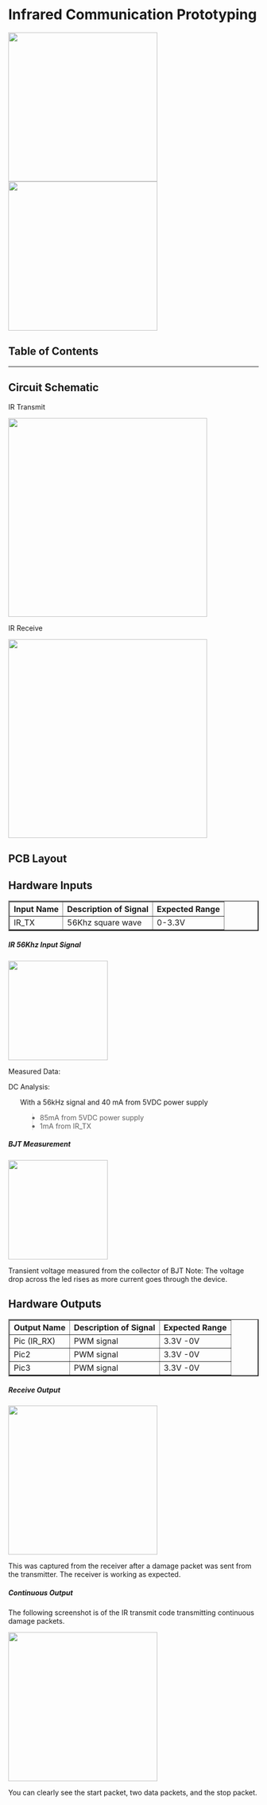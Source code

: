 <h1>Infrared Communication Prototyping</h1>

<img src='https://thecogs-reflectiveshield2-ecen4013.googlecode.com/hg/wiki/Proto/Hardware/IR/Proto_Hardware_IR_headerimg_receive.jpg' width='300px' /> <img src='https://thecogs-reflectiveshield2-ecen4013.googlecode.com/hg/wiki/Proto/Hardware/IR/Proto_Hardware_IR_headerimg_send.jpg' width='300px' />


<h2>Table of Contents</h2>




---


## Circuit Schematic ##

IR Transmit

<img src='https://thecogs-reflectiveshield2-ecen4013.googlecode.com/hg/wiki/Proto/Hardware/IR/Proto_Hardware_IR_sch_tx.jpg' width='400' />


IR Receive

<img src='https://thecogs-reflectiveshield2-ecen4013.googlecode.com/hg/wiki/Proto/Hardware/IR/Proto_Hardware_IR_sch_rx.png' width='400' />


## PCB Layout ##


## Hardware Inputs ##

<table border='2px'>
<blockquote><tr>
<blockquote><th>Input Name</th>
<th>Description of Signal</th>
<th>Expected Range</th>
</blockquote></tr>
<tr>
<blockquote><td>IR_TX</td>
<td>56Khz square wave</td>
<td>0-3.3V</td>
</blockquote></tr>
</table></blockquote>


##### IR 56Khz Input Signal #####

<img src='https://thecogs-reflectiveshield2-ecen4013.googlecode.com/hg/wiki/Proto/Hardware/IR/Proto_Hardware_IR_input_56khz.jpg' height='200' />

Measured Data:

DC Analysis:
<ul>With a 56kHz signal and 40 mA from 5VDC power supply<br>
<blockquote><li>85mA from 5VDC power supply</li>
<li>1mA from IR_TX</li>
</ul></blockquote>

##### BJT Measurement #####

<img src='https://thecogs-reflectiveshield2-ecen4013.googlecode.com/hg/wiki/Proto/Hardware/IR/Proto_Hardware_IR_input_bjt.jpg' height='200' />

Transient voltage measured from the collector of BJT
Note: The voltage drop across the led rises as more current goes through the device.

## Hardware Outputs ##

<table border='2px'>
<blockquote><tr>
<blockquote><th>Output Name</th>
<th>Description of Signal</th>
<th>Expected Range</th>
</blockquote></tr>
<tr>
<blockquote><td>Pic (IR_RX)</td>
<td>PWM signal</td>
<td>3.3V -0V</td>
</blockquote></tr>
<tr>
<blockquote><td>Pic2</td>
<td>PWM signal</td>
<td>3.3V -0V</td>
</blockquote></tr>
<tr>
<blockquote><td>Pic3</td>
<td>PWM signal</td>
<td>3.3V -0V</td>
</blockquote></tr>
</table></blockquote>

##### Receive Output #####

<img src='https://thecogs-reflectiveshield2-ecen4013.googlecode.com/hg/wiki/Proto/Hardware/IR/Proto_Hardware_IR_output_damage.jpg' width='300' />

This was captured from the receiver after a damage packet was sent from the transmitter. The receiver is working as expected.

##### Continuous Output #####

The following screenshot is of the IR transmit code transmitting continuous damage packets.

<img src='https://thecogs-reflectiveshield2-ecen4013.googlecode.com/hg/wiki/Proto/Hardware/IR/Proto_Hardware_IR_output_continuous.jpg' width='300' />

You can clearly see the start packet, two data packets, and the stop packet.